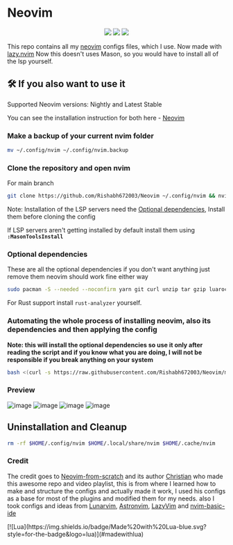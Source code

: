 # Neovim

<center>
  <a href="https://dotfyle.com/Rishabh672003/neovim"
    ><img
      src="https://dotfyle.com/Rishabh672003/neovim/badges/plugins?style=for-the-badge"
  /></a>
  <a href="https://dotfyle.com/Rishabh672003/neovim"
    ><img
      src="https://dotfyle.com/Rishabh672003/neovim/badges/leaderkey?style=for-the-badge"
  /></a>
  <a href="https://dotfyle.com/Rishabh672003/neovim"
    ><img
      src="https://dotfyle.com/Rishabh672003/neovim/badges/plugin-manager?style=for-the-badge"
  /></a>
</center>

This repo contains all my [neovim](https://github.com/neovim/neovim) configs files, which I use. Now made with [lazy.nvim](https://github.com/folke/lazy.nvim)
Now this doesn't uses Mason, so you would have to install all of the lsp yourself.

## 🛠️ If you also want to use it

Supported Neovim versions: Nightly and Latest Stable

You can see the installation instruction for both here - [Neovim](https://github.com/neovim/neovim/wiki/Installing-Neovim)

### Make a backup of your current nvim folder

```bash
mv ~/.config/nvim ~/.config/nvim.backup
```

### Clone the repository and open nvim

For main branch

```bash
git clone https://github.com/Rishabh672003/Neovim ~/.config/nvim && nvim
```

Note: Installation of the LSP servers need the [Optional dependencies](#Optional-dependencies), Install them before cloning the config

If LSP servers aren't getting installed by default install them using **`:MasonToolsInstall`**

### Optional dependencies

These are all the optional dependencies if you don't want anything just remove them neovim should work fine either way

```bash
sudo pacman -S --needed --noconfirm yarn git curl unzip tar gzip luarocks npm python-pip go
```

For Rust support install `rust-analyzer` yourself.

### Automating the whole process of installing neovim, also its dependencies and then applying the config

**Note: this will install the optional dependencies so use it only after reading the script and if you know what you are doing, I will not be responsible if you break anything on your system**

```bash
bash <(curl -s https://raw.githubusercontent.com/Rishabh672003/Neovim/main/install.sh)
```

### Preview

![image](https://github.com/Rishabh672003/Neovim/assets/53911515/20c2dde6-c369-4bea-be24-eaf9ff359581)
![image](https://github.com/Rishabh672003/Neovim/assets/53911515/be32d082-6ade-4166-a63b-032749cef49d)
![image](https://github.com/Rishabh672003/Neovim/assets/53911515/2003cd47-61b3-4244-a2c0-5866c5159673)
![image](https://github.com/Rishabh672003/Neovim/assets/53911515/80b9cde3-af3e-477d-bb30-53358c7e5959)

## Uninstallation and Cleanup

```bash
rm -rf $HOME/.config/nvim $HOME/.local/share/nvim $HOME/.cache/nvim
```

### Credit

The credit goes to [Neovim-from-scratch](https://github.com/LunarVim/Neovim-from-scratch) and its author [Christian](https://github.com/ChristianChiarulli) who made this awesome repo and video playlist, this is from where I learned how to make and structure the configs and actually made it work, I used his configs as a base for most of the plugins and modified them for my needs.
also I took configs and ideas from [Lunarvim](https://github.com/LunarVim/LunarVim), [Astronvim](https://github.com/AstroNvim/AstroNvim), [LazyVim](https://github.com/LazyVim/LazyVim) and [nvim-basic-ide](https://github.com/lunarvim/nvim-basic-ide)

<div align="center" id="madewithlua"></div>
[![Lua](https://img.shields.io/badge/Made%20with%20Lua-blue.svg?style=for-the-badge&logo=lua)](#madewithlua)
</div>

